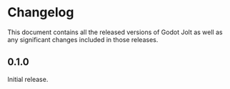 # Changelog

This document contains all the released versions of Godot Jolt as well as any significant changes
included in those releases.

## 0.1.0

Initial release.

